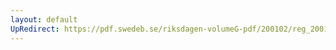 ```yaml
---
layout: default
UpRedirect: https://pdf.swedeb.se/riksdagen-volumeG-pdf/200102/reg_200102/reg_200102_0018.pdf
---
```

